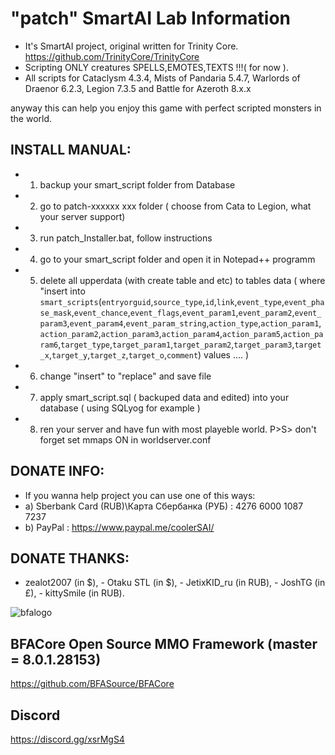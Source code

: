 # "patch" SmartAI Lab Information

- It's SmartAI project, original written for Trinity Core. https://github.com/TrinityCore/TrinityCore
- Scripting ONLY creatures SPELLS,EMOTES,TEXTS !!!( for now ).
- All scripts for Cataclysm 4.3.4, Mists of Pandaria 5.4.7, Warlords of Draenor 6.2.3, Legion 7.3.5 and Battle for Azeroth 8.x.x

anyway this can help you enjoy this game with perfect scripted monsters in the world. 
## INSTALL MANUAL:
- 1) backup your smart_script folder from Database
- 2) go to patch-xxxxxx xxx folder ( choose from Cata to Legion, what your server support)
- 3) run patch_Installer.bat, follow instructions
- 4) go to your smart_script folder and open it in Notepad++ programm
- 5) delete all upperdata (with create table and etc) to tables data 
( where "insert  into `smart_scripts`(`entryorguid`,`source_type`,`id`,`link`,`event_type`,`event_phase_mask`,`event_chance`,`event_flags`,`event_param1`,`event_param2`,`event_param3`,`event_param4`,`event_param_string`,`action_type`,`action_param1`,`action_param2`,`action_param3`,`action_param4`,`action_param5`,`action_param6`,`target_type`,`target_param1`,`target_param2`,`target_param3`,`target_x`,`target_y`,`target_z`,`target_o`,`comment`) values .... )
- 6) change "insert" to "replace" and save file
- 7) apply smart_script.sql ( backuped data and edited) into your database ( using SQLyog for example )
- 8) ren your server and have fun with most playeble world.
P>S> don't forget set mmaps ON in worldserver.conf


## DONATE INFO:
- If you wanna help project you can use one of this ways:
- a) Sberbank Card (RUB)\Карта Сбербанка (РУБ) : 4276 6000 1087 7237
- b) PayPal : https://www.paypal.me/coolerSAI/

## DONATE THANKS:
- zealot2007 (in $), - Otaku STL (in $), - JetixKID_ru (in RUB), - JoshTG (in £), - kittySmile (in RUB).

![bfalogo](https://cdn1.radikalno.ru/uploads/2019/6/3/68a1d7b2bc19225aa3f7f4c204911476-full.jpg)


## BFACore Open Source MMO Framework (master = 8.0.1.28153) 
https://github.com/BFASource/BFACore

## Discord
https://discord.gg/xsrMgS4
